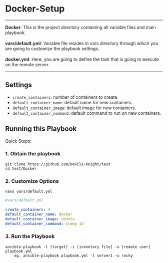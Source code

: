 # Docker-Setup
***
**Docker**: This is the project directory containing all variable files and main playbook.<br><br>
**vars/default.yml**: Variable file resides in vars directory through which you are going to customize the playbook settings.<br><br>
**docker.yml**: Here, you are going to define the task that is going to execute on the remote server.
***
## Settings

- `create_containers`: number of containers to create.
- `default_container_name`: default name for new containers.
- `default_container_image`: default image for new containers.
- `default_container_command`: default command to run on new containers.


## Running this Playbook

Quick Steps:

### 1. Obtain the playbook
```shell
git clone https://github.com/Devils-Knight/test
cd test/Docker
```

### 2. Customize Options

```shell
nano vars/default.yml
```

```yml
#vars/default.yml
---
create_containers: 4
default_container_name: docker
default_container_image: ubuntu
default_container_command: sleep 1d
```

### 3. Run the Playbook

```command
ansible-playbook -l [target] -i [inventory file] -u [remote user] playbook.yml
    eg. ansible-playbook playbook.yml -l server1 -u rocky
```
